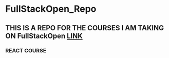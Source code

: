 # FullStackOpen_Repo

## THIS IS A REPO FOR THE COURSES I AM TAKING ON FullStackOpen [LINK](https://fullstackopen.com/en/)

### REACT COURSE